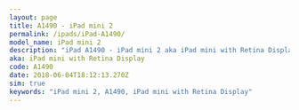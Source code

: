 ```yaml
---
layout: page
title: A1490 - iPad mini 2
permalink: /ipads/iPad-A1490/
model_name: iPad mini 2
description: "iPad A1490 - iPad mini 2 aka iPad mini with Retina Display. 3 Best compatible iPad cases, pens, chargers and keyboards."
aka: iPad mini with Retina Display
code: A1490
date: 2018-06-04T18:12:13.270Z
sim: true
keywords: "iPad mini 2, A1490, iPad mini with Retina Display"
---
```

